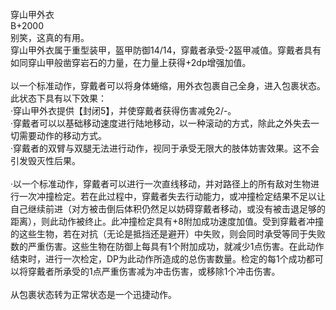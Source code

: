 <title>穿山甲外衣</title>
<meta name="GENERATOR" content="WinCHM">
<meta http-equiv="Content-Type" content="text/html; charset=gb2312">
<br>穿山甲外衣
<br>B+2000
<br>别笑，这真的有用。
<br>穿山甲外衣属于重型装甲，盔甲防御14/14，穿戴者承受-2盔甲减值。穿戴者具有如同穿山甲般凿穿岩石的力量，在力量上获得+2dp增强加值。
<br>
<br>以一个标准动作，穿戴者可以将身体蜷缩，用外衣包裹自己全身，进入包裹状态。此状态下具有以下效果：
<br>·穿山甲外衣提供【封闭5】，并使穿戴者获得伤害减免2/-。
<br>·穿戴者可以以基础移动速度进行陆地移动，以一种滚动的方式，除此之外失去一切需要动作的移动方式。
<br>·穿戴者的双臂与双腿无法进行动作，视同于承受无限大的肢体妨害效果。这不会引发毁灭性后果。
<br>
<br>·以一个标准动作，穿戴者可以进行一次直线移动，并对路径上的所有敌对生物进行一次冲撞检定。若在此过程中，穿戴者失去行动能力，或冲撞检定结果不足以让自己继续前进（对方被击倒后体积仍然足以妨碍穿戴者移动，或没有被击退足够的距离），则此动作被终止。此冲撞检定具有+8附加成功速度加值。受到穿戴者冲撞的这些生物，若在对抗（无论是抵挡还是避开）中失败，则会同时承受等同于失败数的严重伤害。这些生物在防御上每具有1个附加成功，就减少1点伤害。在此动作结束时，进行一次检定，DP为此动作所造成的总伤害数量。检定的每1个成功都可以将穿戴者所承受的1点严重伤害减为冲击伤害，或移除1个冲击伤害。
<br>
<br>从包裹状态转为正常状态是一个迅捷动作。



